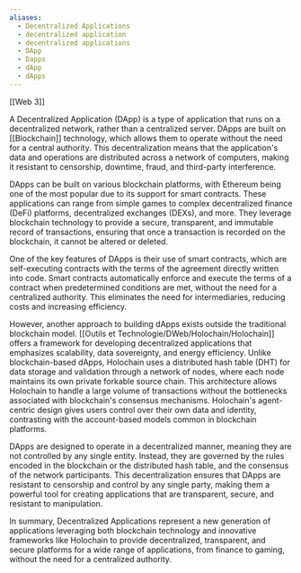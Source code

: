 ```yaml
---
aliases:
  - Decentralized Applications
  - decentralized application
  - decentralized applications
  - DApp
  - Dapps
  - dApp
  - dApps
---
```

[[Web 3]]

A Decentralized Application (DApp) is a type of application that runs on a decentralized network, rather than a centralized server. DApps are built on [[Blockchain]] technology, which allows them to operate without the need for a central authority. This decentralization means that the application's data and operations are distributed across a network of computers, making it resistant to censorship, downtime, fraud, and third-party interference.

DApps can be built on various blockchain platforms, with Ethereum being one of the most popular due to its support for smart contracts. These applications can range from simple games to complex decentralized finance (DeFi) platforms, decentralized exchanges (DEXs), and more. They leverage blockchain technology to provide a secure, transparent, and immutable record of transactions, ensuring that once a transaction is recorded on the blockchain, it cannot be altered or deleted.

One of the key features of DApps is their use of smart contracts, which are self-executing contracts with the terms of the agreement directly written into code. Smart contracts automatically enforce and execute the terms of a contract when predetermined conditions are met, without the need for a centralized authority. This eliminates the need for intermediaries, reducing costs and increasing efficiency.

However, another approach to building dApps exists outside the traditional blockchain model. [[Outils et Technologie/DWeb/Holochain/Holochain]] offers a framework for developing decentralized applications that emphasizes scalability, data sovereignty, and energy efficiency. Unlike blockchain-based dApps, Holochain uses a distributed hash table (DHT) for data storage and validation through a network of nodes, where each node maintains its own private forkable source chain. This architecture allows Holochain to handle a large volume of transactions without the bottlenecks associated with blockchain's consensus mechanisms. Holochain's agent-centric design gives users control over their own data and identity, contrasting with the account-based models common in blockchain platforms.

DApps are designed to operate in a decentralized manner, meaning they are not controlled by any single entity. Instead, they are governed by the rules encoded in the blockchain or the distributed hash table, and the consensus of the network participants. This decentralization ensures that DApps are resistant to censorship and control by any single party, making them a powerful tool for creating applications that are transparent, secure, and resistant to manipulation.

In summary, Decentralized Applications represent a new generation of applications leveraging both blockchain technology and innovative frameworks like Holochain to provide decentralized, transparent, and secure platforms for a wide range of applications, from finance to gaming, without the need for a centralized authority.
